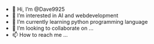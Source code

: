 - 👋 Hi, I’m @Dave9925
- 👀 I’m interested in AI and webdevelopment
- 🌱 I’m currently learning python programming language
- 💞️ I’m looking to collaborate on ...
- 📫 How to reach me ...

<!---
Dave9925/Dave9925 is a ✨ special ✨ repository because its `README.md` (this file) appears on your GitHub profile.
You can click the Preview link to take a look at your changes.
--->
